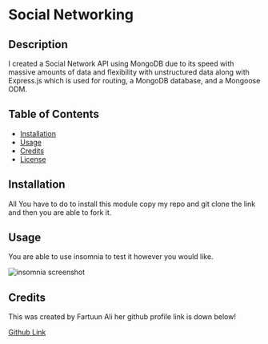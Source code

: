 # Social Networking

## Description

I created a Social Network API using MongoDB due to its speed with massive amounts of data and flexibility with unstructured data along with Express.js which is used for routing, a MongoDB database, and a Mongoose ODM. 

## Table of Contents

- [Installation](#installation)
- [Usage](#usage)
- [Credits](#credits)
- [License](#license)

## Installation

All You have to do to install this module copy my repo and git clone the link and then you are able to fork it. 

## Usage

You are able to use insomnia to test it however you would like. 

![insomnia screenshot](/social_network/assets/screenshot.png)



## Credits

This was created by Fartuun Ali her github profile link is down below!

[Github Link](https://github.com/)